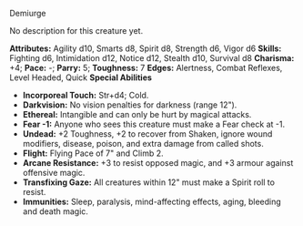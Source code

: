 Demiurge

No description for this creature yet.

**Attributes:** Agility d10, Smarts d8, Spirit d8, Strength d6, Vigor
d6
**Skills:** Fighting d6, Intimidation d12, Notice d12, Stealth d10,
Survival d8
**Charisma:** +4; **Pace:** -; **Parry:** 5; **Toughness:** 7
**Edges:** Alertness, Combat Reflexes, Level Headed, Quick
**Special Abilities**
- **Incorporeal Touch:** Str+d4; Cold.
- **Darkvision:** No vision penalties for darkness (range 12").
- **Ethereal:** Intangible and can only be hurt by magical attacks.
- **Fear -1:** Anyone who sees this creature must make a Fear check at
-1.
- **Undead:** +2 Toughness, +2 to recover from Shaken, ignore wound
modifiers, disease, poison, and extra damage from called shots.
- **Flight:** Flying Pace of 7" and Climb 2.
- **Arcane Resistance:** +3 to resist opposed magic, and +3 armour
against offensive magic.
- **Transfixing Gaze:** All creatures within 12" must make a Spirit
roll to resist.
- **Immunities:** Sleep, paralysis, mind-affecting effects, aging,
bleeding and death magic.

